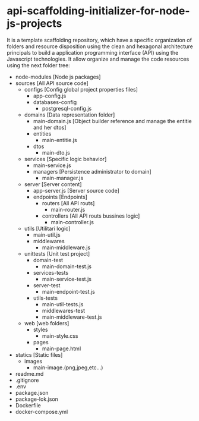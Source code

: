 # api-scaffolding-initializer-for-node-js-projects
It is a template scaffolding repository, which have a specific organization of folders and resource disposition using the clean and hexagonal architecture principals to build a application programming interface
(API) using the Javascript technologies. It allow organize and manage the code resources using the next folder tree:
  
+ node-modules [Node js packages]
+ sources [All API source code]
  + configs [Config global project properties files]
    + app-config.js
    + databases-config
      + postgresql-config.js
  + domains [Data representation folder]
    + main-domain.js [Object builder reference and manage the entitie and her dtos]
    + entities
      + main-entitie.js
    + dtos
      + main-dto.js
  + services [Specific logic behavior]
    + main-service.js
    + managers [Persistence administrator to domain]
      + main-manager.js
  + server [Server content]
    + app-server.js [Server source code]
    + endpoints [Endpoints]
      + routers [All API routs]
        + main-router.js
      + controllers [All API routs bussines logic]
        + main-controller.js
  + utils [Utilitari logic]
    + main-util.js
    + middlewares
      + main-middleware.js
  + unittests [Unit test project]
    + domain-test
      + main-domain-test.js
    + services-tests
      + main-service-test.js
    + server-test
        + main-endpoint-test.js 
    + utils-tests
      + main-util-tests.js
      +  middlewares-test
        + main-middleware-test.js 
  + web [web folders]
    + styles
      + main-style.css
    + pages
      + main-page.html      
+ statics [Static files]
  + images
    + main-image.(png,jpeg,etc...)
+ readme.md
+ .gitignore
+ .env
+ package.json
+ package-lok.json
+ Dockerfile
+ docker-compose.yml
